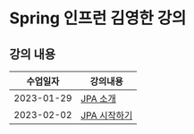# Spring 인프런 김영한 강의 
## 강의 내용

|수업일자|강의내용|
|---|---|
|2023-01-29|<A href = "https://github.com/chaerlo127/spring-jpa/blob/main/notes/2023-01-29.md"> JPA 소개 </A>|
|2023-02-02|<A href = "https://github.com/chaerlo127/spring-jpa/blob/main/notes/2023-02-02.md"> JPA 시작하기 </A>|
